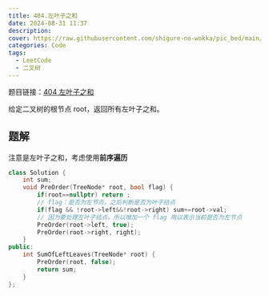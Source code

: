 ```yaml
---
title: 404.左叶子之和
date: 2024-08-31 11:37
description: 
cover: https://raw.githubusercontent.com/shigure-no-wokka/pic_bed/main/imgs/family_code.jpg
categories: Code
tags:
  - LeetCode
  - 二叉树
---
```


题目链接：[404 左叶子之和](https://leetcode.cn/problems/sum-of-left-leaves/)

给定二叉树的根节点 root，返回所有左叶子之和。

<!--more-->

## 题解

注意是左叶子之和，考虑使用**前序遍历**

```cpp
class Solution {
    int sum;
    void PreOrder(TreeNode* root, bool flag) {
        if(root==nullptr) return ;
        // flag：是否为左节点，之后判断是否为叶子结点
        if(flag && !root->left&&!root->right) sum+=root->val;
        // 因为要处理左叶子结点，所以增加一个 flag 用以表示当前是否为左节点
        PreOrder(root->left, true);
        PreOrder(root->right, right);
    }
public:
    int SumOfLeftLeaves(TreeNode* root) {
        PreOrder(root, false);
        return sum;
    }
};


```

